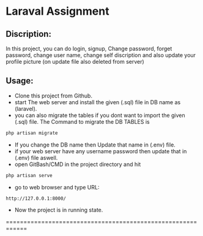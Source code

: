 # Laraval Assignment
## Discription:
In this project, you can do login, signup, Change password, forget password, 
change user name, change self discription and also update your profile picture (on update file also deleted from server)

## Usage:
- Clone this project from Github.
- start The web server and install the given (.sql) file in DB name as (laravel).
- you can also migrate the tables if you dont want to import the given (.sql) file. The Command to migrate the DB TABLES is 
```bash
php artisan migrate
```
- If you change the DB name then Update that name in (.env) file. 
- if your web server have any username password then update that in (.env) file aswell.
- open GitBash/CMD in the project directory and hit 
```bash
php artisan serve
```
- go to web browser and type URL:
```bash
http://127.0.0.1:8000/
```
- Now the project is in running state.

============================================================
